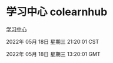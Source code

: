 # 学习中心 colearnhub
[学习中心](http://59.174.27.92:56308/colearnhub/)

2022年 05月 18日 星期三 21:20:01 CST

2022年 05月 18日 星期三 13:20:01 GMT
